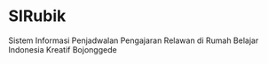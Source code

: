 # SIRubik
Sistem Informasi Penjadwalan Pengajaran Relawan di Rumah Belajar Indonesia Kreatif Bojonggede
